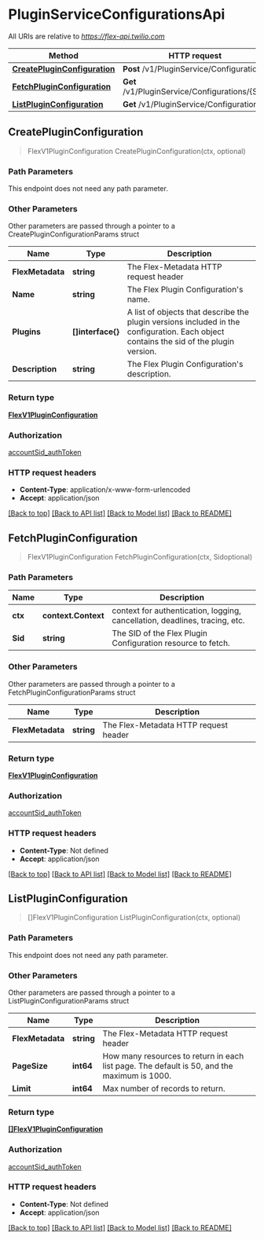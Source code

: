 # PluginServiceConfigurationsApi

All URIs are relative to *https://flex-api.twilio.com*

Method | HTTP request | Description
------------- | ------------- | -------------
[**CreatePluginConfiguration**](PluginServiceConfigurationsApi.md#CreatePluginConfiguration) | **Post** /v1/PluginService/Configurations | 
[**FetchPluginConfiguration**](PluginServiceConfigurationsApi.md#FetchPluginConfiguration) | **Get** /v1/PluginService/Configurations/{Sid} | 
[**ListPluginConfiguration**](PluginServiceConfigurationsApi.md#ListPluginConfiguration) | **Get** /v1/PluginService/Configurations | 



## CreatePluginConfiguration

> FlexV1PluginConfiguration CreatePluginConfiguration(ctx, optional)





### Path Parameters

This endpoint does not need any path parameter.

### Other Parameters

Other parameters are passed through a pointer to a CreatePluginConfigurationParams struct


Name | Type | Description
------------- | ------------- | -------------
**FlexMetadata** | **string** | The Flex-Metadata HTTP request header
**Name** | **string** | The Flex Plugin Configuration's name.
**Plugins** | **[]interface{}** | A list of objects that describe the plugin versions included in the configuration. Each object contains the sid of the plugin version.
**Description** | **string** | The Flex Plugin Configuration's description.

### Return type

[**FlexV1PluginConfiguration**](FlexV1PluginConfiguration.md)

### Authorization

[accountSid_authToken](../README.md#accountSid_authToken)

### HTTP request headers

- **Content-Type**: application/x-www-form-urlencoded
- **Accept**: application/json

[[Back to top]](#) [[Back to API list]](../README.md#documentation-for-api-endpoints)
[[Back to Model list]](../README.md#documentation-for-models)
[[Back to README]](../README.md)


## FetchPluginConfiguration

> FlexV1PluginConfiguration FetchPluginConfiguration(ctx, Sidoptional)





### Path Parameters


Name | Type | Description
------------- | ------------- | -------------
**ctx** | **context.Context** | context for authentication, logging, cancellation, deadlines, tracing, etc.
**Sid** | **string** | The SID of the Flex Plugin Configuration resource to fetch.

### Other Parameters

Other parameters are passed through a pointer to a FetchPluginConfigurationParams struct


Name | Type | Description
------------- | ------------- | -------------
**FlexMetadata** | **string** | The Flex-Metadata HTTP request header

### Return type

[**FlexV1PluginConfiguration**](FlexV1PluginConfiguration.md)

### Authorization

[accountSid_authToken](../README.md#accountSid_authToken)

### HTTP request headers

- **Content-Type**: Not defined
- **Accept**: application/json

[[Back to top]](#) [[Back to API list]](../README.md#documentation-for-api-endpoints)
[[Back to Model list]](../README.md#documentation-for-models)
[[Back to README]](../README.md)


## ListPluginConfiguration

> []FlexV1PluginConfiguration ListPluginConfiguration(ctx, optional)





### Path Parameters

This endpoint does not need any path parameter.

### Other Parameters

Other parameters are passed through a pointer to a ListPluginConfigurationParams struct


Name | Type | Description
------------- | ------------- | -------------
**FlexMetadata** | **string** | The Flex-Metadata HTTP request header
**PageSize** | **int64** | How many resources to return in each list page. The default is 50, and the maximum is 1000.
**Limit** | **int64** | Max number of records to return.

### Return type

[**[]FlexV1PluginConfiguration**](FlexV1PluginConfiguration.md)

### Authorization

[accountSid_authToken](../README.md#accountSid_authToken)

### HTTP request headers

- **Content-Type**: Not defined
- **Accept**: application/json

[[Back to top]](#) [[Back to API list]](../README.md#documentation-for-api-endpoints)
[[Back to Model list]](../README.md#documentation-for-models)
[[Back to README]](../README.md)

